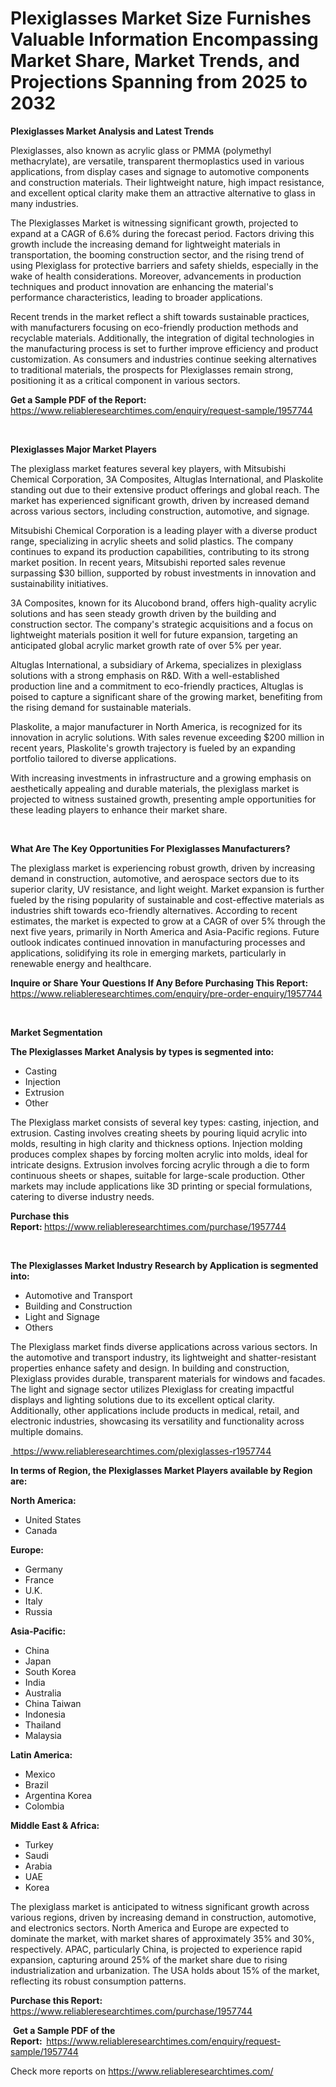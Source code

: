 <p><h1>Plexiglasses Market Size Furnishes Valuable Information Encompassing Market Share, Market Trends, and Projections Spanning from 2025 to 2032</h1></p><p><strong>Plexiglasses Market Analysis and Latest Trends</strong></p>
<p><p>Plexiglasses, also known as acrylic glass or PMMA (polymethyl methacrylate), are versatile, transparent thermoplastics used in various applications, from display cases and signage to automotive components and construction materials. Their lightweight nature, high impact resistance, and excellent optical clarity make them an attractive alternative to glass in many industries.</p><p>The Plexiglasses Market is witnessing significant growth, projected to expand at a CAGR of 6.6% during the forecast period. Factors driving this growth include the increasing demand for lightweight materials in transportation, the booming construction sector, and the rising trend of using Plexiglass for protective barriers and safety shields, especially in the wake of health considerations. Moreover, advancements in production techniques and product innovation are enhancing the material's performance characteristics, leading to broader applications.</p><p>Recent trends in the market reflect a shift towards sustainable practices, with manufacturers focusing on eco-friendly production methods and recyclable materials. Additionally, the integration of digital technologies in the manufacturing process is set to further improve efficiency and product customization. As consumers and industries continue seeking alternatives to traditional materials, the prospects for Plexiglasses remain strong, positioning it as a critical component in various sectors.</p></p>
<p><strong>Get a Sample PDF of the Report:&nbsp;</strong> <a href="https://www.reliableresearchtimes.com/enquiry/request-sample/1957744?utm_campaign=3004&utm_medium=2&utm_source=Github&utm_content=ia&utm_term=31032025&utm_id=plexiglasses">https://www.reliableresearchtimes.com/enquiry/request-sample/1957744</a></p>
<p>&nbsp;</p>
<p><strong>Plexiglasses Major Market Players</strong></p>
<p><p>The plexiglass market features several key players, with Mitsubishi Chemical Corporation, 3A Composites, Altuglas International, and Plaskolite standing out due to their extensive product offerings and global reach. The market has experienced significant growth, driven by increased demand across various sectors, including construction, automotive, and signage.</p><p>Mitsubishi Chemical Corporation is a leading player with a diverse product range, specializing in acrylic sheets and solid plastics. The company continues to expand its production capabilities, contributing to its strong market position. In recent years, Mitsubishi reported sales revenue surpassing $30 billion, supported by robust investments in innovation and sustainability initiatives.</p><p>3A Composites, known for its Alucobond brand, offers high-quality acrylic solutions and has seen steady growth driven by the building and construction sector. The company's strategic acquisitions and a focus on lightweight materials position it well for future expansion, targeting an anticipated global acrylic market growth rate of over 5% per year.</p><p>Altuglas International, a subsidiary of Arkema, specializes in plexiglass solutions with a strong emphasis on R&D. With a well-established production line and a commitment to eco-friendly practices, Altuglas is poised to capture a significant share of the growing market, benefiting from the rising demand for sustainable materials.</p><p>Plaskolite, a major manufacturer in North America, is recognized for its innovation in acrylic solutions. With sales revenue exceeding $200 million in recent years, Plaskolite's growth trajectory is fueled by an expanding portfolio tailored to diverse applications.</p><p>With increasing investments in infrastructure and a growing emphasis on aesthetically appealing and durable materials, the plexiglass market is projected to witness sustained growth, presenting ample opportunities for these leading players to enhance their market share.</p></p>
<p>&nbsp;</p>
<p><strong>What Are The Key Opportunities For Plexiglasses Manufacturers?</strong></p>
<p><p>The plexiglass market is experiencing robust growth, driven by increasing demand in construction, automotive, and aerospace sectors due to its superior clarity, UV resistance, and light weight. Market expansion is further fueled by the rising popularity of sustainable and cost-effective materials as industries shift towards eco-friendly alternatives. According to recent estimates, the market is expected to grow at a CAGR of over 5% through the next five years, primarily in North America and Asia-Pacific regions. Future outlook indicates continued innovation in manufacturing processes and applications, solidifying its role in emerging markets, particularly in renewable energy and healthcare.</p></p>
<p><strong>Inquire or Share Your Questions If Any Before Purchasing This Report:</strong> <a href="https://www.reliableresearchtimes.com/enquiry/pre-order-enquiry/1957744?utm_campaign=3004&utm_medium=2&utm_source=Github&utm_content=ia&utm_term=31032025&utm_id=plexiglasses">https://www.reliableresearchtimes.com/enquiry/pre-order-enquiry/1957744</a></p>
<p>&nbsp;</p>
<p><strong>Market Segmentation</strong></p>
<p><strong>The Plexiglasses Market Analysis by types is segmented into:</strong></p>
<p><ul><li>Casting</li><li>Injection</li><li>Extrusion</li><li>Other</li></ul></p>
<p><p>The Plexiglass market consists of several key types: casting, injection, and extrusion. Casting involves creating sheets by pouring liquid acrylic into molds, resulting in high clarity and thickness options. Injection molding produces complex shapes by forcing molten acrylic into molds, ideal for intricate designs. Extrusion involves forcing acrylic through a die to form continuous sheets or shapes, suitable for large-scale production. Other markets may include applications like 3D printing or special formulations, catering to diverse industry needs.</p></p>
<p><strong>Purchase this Report:&nbsp;</strong><a href="https://www.reliableresearchtimes.com/purchase/1957744?utm_campaign=3004&utm_medium=2&utm_source=Github&utm_content=ia&utm_term=31032025&utm_id=plexiglasses">https://www.reliableresearchtimes.com/purchase/1957744</a></p>
<p>&nbsp;</p>
<p><strong>The Plexiglasses Market Industry Research by Application is segmented into:</strong></p>
<p><ul><li>Automotive and Transport</li><li>Building and Construction</li><li>Light and Signage</li><li>Others</li></ul></p>
<p><p>The Plexiglass market finds diverse applications across various sectors. In the automotive and transport industry, its lightweight and shatter-resistant properties enhance safety and design. In building and construction, Plexiglass provides durable, transparent materials for windows and facades. The light and signage sector utilizes Plexiglass for creating impactful displays and lighting solutions due to its excellent optical clarity. Additionally, other applications include products in medical, retail, and electronic industries, showcasing its versatility and functionality across multiple domains.</p></p>
<p><a href="https://www.reliableresearchtimes.com/plexiglasses-r1957744?utm_campaign=3004&utm_medium=2&utm_source=Github&utm_content=ia&utm_term=31032025&utm_id=plexiglasses">&nbsp;https://www.reliableresearchtimes.com/plexiglasses-r1957744</a></p>
<p><strong>In terms of Region, the Plexiglasses Market Players available by Region are:</strong></p>
<p>
    <p> <strong> North America: </strong>
        <ul>
            <li>United States</li>
            <li>Canada</li>
        </ul>
        </p> 
    <p> <strong> Europe: </strong>
        <ul>
            <li>Germany</li>
            <li>France</li>
            <li>U.K.</li>
            <li>Italy</li>
            <li>Russia</li>
        </ul>
        </p> 
    <p> <strong> Asia-Pacific: </strong>
        <ul>
            <li>China</li>
            <li>Japan</li>
            <li>South Korea</li>
            <li>India</li>
            <li>Australia</li>
            <li>China Taiwan</li>
            <li>Indonesia</li>
            <li>Thailand</li>
            <li>Malaysia</li>
        </ul>
        </p> 
    <p> <strong> Latin America: </strong>
        <ul>
            <li>Mexico</li>
            <li>Brazil</li>
            <li>Argentina Korea</li>
            <li>Colombia</li>
        </ul>
        </p> 
    <p> <strong> Middle East & Africa: </strong>
        <ul>
            <li>Turkey</li>
            <li>Saudi</li>
            <li>Arabia</li>
            <li>UAE</li>
            <li>Korea</li>
        </ul>
    </p>
    </p>
<p><p>The plexiglass market is anticipated to witness significant growth across various regions, driven by increasing demand in construction, automotive, and electronics sectors. North America and Europe are expected to dominate the market, with market shares of approximately 35% and 30%, respectively. APAC, particularly China, is projected to experience rapid expansion, capturing around 25% of the market share due to rising industrialization and urbanization. The USA holds about 15% of the market, reflecting its robust consumption patterns.</p></p>
<p><strong>Purchase this Report: </strong><a href="https://www.reliableresearchtimes.com/purchase/1957744?utm_campaign=3004&utm_medium=2&utm_source=Github&utm_content=ia&utm_term=31032025&utm_id=plexiglasses">https://www.reliableresearchtimes.com/purchase/1957744</a></p>
<p>&nbsp;<strong>Get a Sample PDF of the Report:&nbsp;&nbsp;</strong><a href="https://www.reliableresearchtimes.com/enquiry/request-sample/1957744?utm_campaign=3004&utm_medium=2&utm_source=Github&utm_content=ia&utm_term=31032025&utm_id=plexiglasses">https://www.reliableresearchtimes.com/enquiry/request-sample/1957744</a></p>
<p><strong></strong></p>
<p>Check more reports on <a href="https://www.reliableresearchtimes.com/?utm_campaign=3004&utm_medium=2&utm_source=Github&utm_content=ia&utm_term=31032025&utm_id=plexiglasses">https://www.reliableresearchtimes.com/</a></p>
